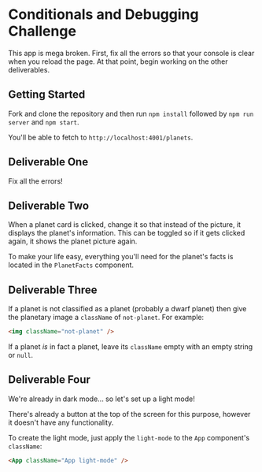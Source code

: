 # Conditionals and Debugging Challenge

This app is mega broken. First, fix all the errors so that your console is clear when you reload the page. At that point, begin working on the other deliverables.

## Getting Started

Fork and clone the repository and then run `npm install` followed by `npm run server` and `npm start`.

You'll be able to fetch to `http://localhost:4001/planets`.

## Deliverable One

Fix all the errors!

## Deliverable Two

When a planet card is clicked, change it so that instead of the picture, it displays the planet's information. This can be toggled so if it gets clicked again, it shows the planet picture again.

To make your life easy, everything you'll need for the planet's facts is located in the `PlanetFacts` component.

## Deliverable Three

If a planet is not classified as a planet (probably a dwarf planet) then give the planetary image a `className` of `not-planet`. For example:

```html
<img className="not-planet" />
```

If a planet _is_ in fact a planet, leave its `className` empty with an empty string or `null`.

## Deliverable Four

We're already in dark mode... so let's set up a light mode!

There's already a button at the top of the screen for this purpose, however it doesn't have any functionality.

To create the light mode, just apply the `light-mode` to the `App` component's `className`:

```html
<App className="App light-mode" />
```
